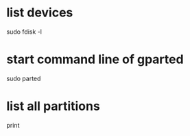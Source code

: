 
# list devices
sudo fdisk -l

# start command line of gparted
sudo parted
# list all partitions
print
